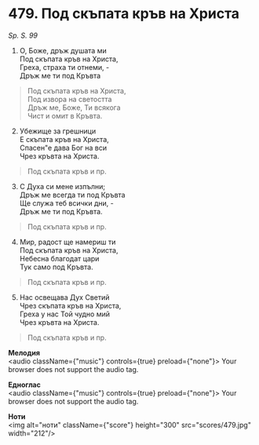 # 479. Под скъпата  кръв на Христа

_Sp. S. 99_

1. О, Боже, дръж душата ми  
Под скъпата кръв на Христа,  
Греха, страха ти отнеми, -  
Дръж ме ти под Кръвта  

> Под скъпата кръв на Христа,  
> Под извора на светостта  
> Дръж ме, Боже, Ти всякога  
> Чист и омит в Кръвта.  

2. Убежище за грешници  
Е скъпата кръв на Христа,  
Спасен"е дава Бог на вси  
Чрез кръвта на Христа.  

> Под скъпата кръв и пр.  

3. С Духа си мене изпълни;  
Дръж ме всегда ти под Кръвта  
Ще служа теб всички дни, -  
Дръж ме ти под Кръвта.  

> Под скъпата кръв и пр.  

4. Мир, радост ще намериш ти  
Под скъпата кръв на Христа,  
Небесна благодат цари  
Тук само под Кръвта.  

> Под скъпата кръв и пр.  

5. Нас освещава Дух Светий  
Чрез скъпата кръв на Христа,  
Греха у нас Той чудно мий  
Чрез кръвта на Христа.  

> Под скъпата кръв и пр.

**Мелодия**  
<audio className={"music"} controls={true} preload={"none"}>
    <source src="mp3/479.mp3" type="audio/mpeg"/>
    Your browser does not support the audio tag.
</audio>

**Едноглас**  
<audio className={"music"} controls={true} preload={"none"}>
    <source src="transp/479.mp3" type="audio/mpeg"/>
    Your browser does not support the audio tag.
</audio>

**Ноти**  
<img alt="ноти" className={"score"} height="300" src="scores/479.jpg" width="212"/>
